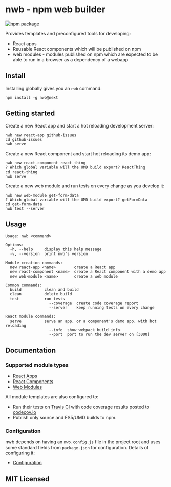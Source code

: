 # nwb - npm web builder

[![npm package][npm-badge]][npm]

Provides templates and preconfigured tools for developing:

* React apps
* Reusable React components which will be published on npm
* web modules - modules published on npm which are expected to be able to run in a browser as a dependency of a webapp

## Install

Installing globally gives you an `nwb` command:

```
npm install -g nwb@next
```

## Getting started

Create a new React app and start a hot reloading development server:

```
nwb new react-app github-issues
cd github-issues
nwb serve
```

Create a new React component and start hot reloading its demo app:

```
nwb new react-component react-thing
? Which global variable will the UMD build export? ReactThing
cd react-thing
nwb serve
```

Create a new web module and run tests on every change as you develop it:

```
nwb new web-module get-form-data
? Which global variable will the UMD build export? getFormData
cd get-form-data
nwb test --server
```

## Usage

```
Usage: nwb <command>

Options:
  -h, --help     display this help message
  -v, --version  print nwb's version

Module creation commands:
  new react-app <name>        create a React app
  new react-component <name>  create a React component with a demo app
  new web-module <name>       create a web module

Common commands:
  build          clean and build
  clean          delete build
  test           run tests
                   --coverage  create code coverage report
                   --server    keep running tests on every change

React module commands:
  serve          serve an app, or a component's demo app, with hot reloading
                   --info  show webpack build info
                   --port  port to run the dev server on [3000]
```

## Documentation

### Supported module types

* [React Apps](/docs/ReactApps.md)
* [React Components](/docs/ReactComponents.md)
* [Web Modules](/docs/WebModules.md)

All module templates are also configured to:

* Run their tests on [Travis CI](https://travis-ci.org/) with code coverage results posted to [codecov.io](https://codecov.io/)
* Publish only source and ES5/UMD builds to npm.

### Configuration

nwb depends on having an `nwb.config.js` file in the project root and uses some standard fields from `package.json` for configuration. Details of configuring it:

* [Configuration](/docs/Configuration.md)

## MIT Licensed

[npm-badge]: https://img.shields.io/npm/v/nwb.svg
[npm]: https://www.npmjs.org/package/nwb
